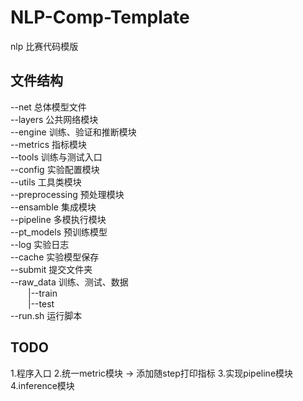 # NLP-Comp-Template
nlp 比赛代码模版

## 文件结构
--net 总体模型文件  
--layers 公共网络模块  
--engine 训练、验证和推断模块  
--metrics 指标模块  
--tools 训练与测试入口  
--config 实验配置模块  
--utils 工具类模块  
--preprocessing 预处理模块  
--ensamble 集成模块  
--pipeline 多模执行模块  
--pt_models 预训练模型  
--log 实验日志  
--cache 实验模型保存  
--submit 提交文件夹  
--raw_data 训练、测试、数据  
&emsp;&emsp;|--train  
&emsp;&emsp;|--test  
--run.sh 运行脚本


## TODO
1.程序入口
2.统一metric模块 -> 添加随step打印指标
3.实现pipeline模块
4.inference模块